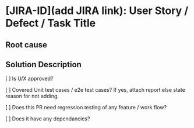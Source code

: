 # [JIRA-ID](add JIRA link): User Story / Defect / Task Title
<!--For e.g [ODC-100](https://jira.coreos.com/browse/ODC-100): Title of user story / defect / task -->

## Root cause
<!--Briefly describe the root cause & analysis of the problem-->

## Solution Description
<!--Describe your code changes in detail and explain the solution-->

[ ] Is U/X approved?
<!-- If designer review required, add screenshots/gifs and tag @openshift/team-devconsole-ux -->

[ ] Covered Unit test cases / e2e test cases? If yes, attach report else state reason for not adding.
<!-- Were unit tests or E2E test recorded for this change, or was only manual testing applicable -->

[ ] Does this PR need regression testing of any feature / work flow?
<!-- If the changes have bigger impact on any feature / work flow, do mention scope for regression testing -->

[ ] Does it have any dependancies?
<!-- Mention dependancies like PR, Defect, Prerequisite setup, application, operators, etc -->
